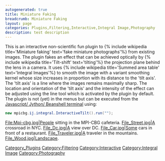 ```yaml
---
autogenerated: true
title: Miniature Faking
breadcrumb: Miniature Faking
layout: page
categories: Plugins,Filtering,Interactive,Integral Image,Photography
description: test description
---
```


This is an interactive non-scientific fun plugin to {% include wikipedia title='Miniature faking' text='fake miniature photographs'%} from existing images. The plugin fakes an effect that can be achieved optically by {% include wikipedia title='Tilt-shift' text='tilting'%} the projection plane behind the lens in a camera. It uses {% include wikipedia title='Summed area table' text='Integral Images'%} to smooth the image with a variant smoothing kernel whose size increases in proportion with its distance to the 'tilt axis'. The 'tilt axis' is a line where the images remains maximally sharp. The location and orientation of the 'tilt axis' and the intensity of the effect can be adjusted using the line tool which is activated by the plugin by default. The plugin is not (yet) in the menus but can be executed from the [Javascript/ Jython/ Beanshell terminal](Scripting_Help "wikilink") using:

``` java
new mpicbg.ij.integral.InteractiveTilt().run("");
```

[File:Mpi-cbg.jpg|People](File_Mpi-cbg.jpg%7CPeople) sitting in the MPI-CBG cafeteria. [File_Street.jpg|A](File_Street.jpg%7CA) crossroad in NYC. [File_Dc.jpg|A](File_Dc.jpg%7CA) view over DC. [File_Car.jpg|Some](File_Car.jpg%7CSome) cars in front of a restaurant. [File_Traveler.jpg|A](File_Traveler.jpg%7CA) traveler in the mountains. [File_Wood.jpg|Landscape](File_Wood.jpg%7CLandscape).

[Category_Plugins](Category_Plugins "wikilink") [Category:Filtering](Category_Filtering "wikilink") [Category:Interactive](Category_Interactive "wikilink") [Category:Integral Image](Category_Integral_Image "wikilink") [Category:Photography](Category_Photography "wikilink")
